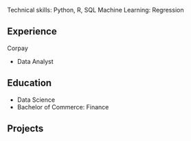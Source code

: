Technical skills: Python, R, SQL
Machine Learning: Regression

## Experience
Corpay
- Data Analyst

## Education
- Data Science
- Bachelor of Commerce: Finance

## Projects
